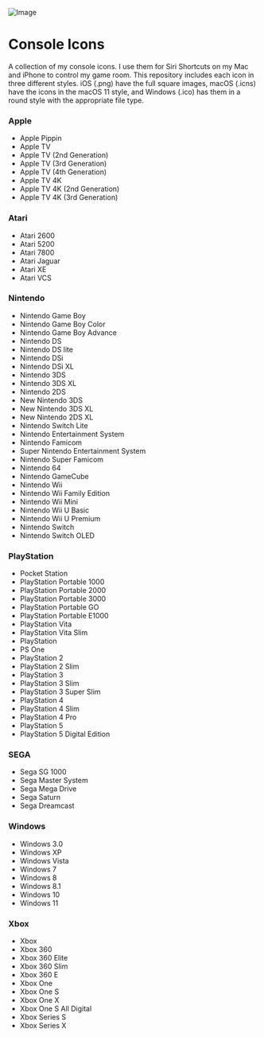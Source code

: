 ![Image](https://github.com/OnishaX/Console-Icons/blob/main/Banner.png?raw=true)
# Console Icons
A collection of my console icons. I use them for Siri Shortcuts on my Mac and iPhone to control my game room.
This repository includes each icon in three different styles.
iOS (.png) have the full square images, macOS (.icns) have the icons in the macOS 11 style, and Windows (.ico) has them in a round style with the appropriate file type.

### Apple
- Apple Pippin
- Apple TV
- Apple TV (2nd Generation)
- Apple TV (3rd Generation)
- Apple TV (4th Generation)
- Apple TV 4K
- Apple TV 4K (2nd Generation)
- Apple TV 4K (3rd Generation)

### Atari
- Atari 2600
- Atari 5200
- Atari 7800
- Atari Jaguar
- Atari XE
- Atari VCS

### Nintendo
- Nintendo Game Boy
- Nintendo Game Boy Color
- Nintendo Game Boy Advance
- Nintendo DS
- Nintendo DS lite
- Nintendo DSi
- Nintendo DSi XL
- Nintendo 3DS
- Nintendo 3DS XL
- Nintendo 2DS
- New Nintendo 3DS
- New Nintendo 3DS XL
- New Nintendo 2DS XL
- Nintendo Switch Lite
- Nintendo Entertainment System
- Nintendo Famicom
- Super Nintendo Entertainment System
- Nintendo Super Famicom
- Nintendo 64
- Nintendo GameCube
- Nintendo Wii
- Nintendo Wii Family Edition
- Nintendo Wii Mini
- Nintendo Wii U Basic
- Nintendo Wii U Premium
- Nintendo Switch
- Nintendo Switch OLED

### PlayStation
- Pocket Station
- PlayStation Portable 1000
- PlayStation Portable 2000
- PlayStation Portable 3000
- PlayStation Portable GO
- PlayStation Portable E1000
- PlayStation Vita
- PlayStation Vita Slim
- PlayStation
- PS One
- PlayStation 2
- PlayStation 2 Slim
- PlayStation 3
- PlayStation 3 Slim
- PlayStation 3 Super Slim
- PlayStation 4
- PlayStation 4 Slim
- PlayStation 4 Pro
- PlayStation 5
- PlayStation 5 Digital Edition

### SEGA
- Sega SG 1000
- Sega Master System
- Sega Mega Drive
- Sega Saturn
- Sega Dreamcast

### Windows
- Windows 3.0
- Windows XP
- Windows Vista
- Windows 7
- Windows 8
- Windows 8.1
- Windows 10
- Windows 11

### Xbox
- Xbox
- Xbox 360
- Xbox 360 Elite
- Xbox 360 Slim
- Xbox 360 E
- Xbox One
- Xbox One S
- Xbox One X
- Xbox One S All Digital
- Xbox Series S
- Xbox Series X
